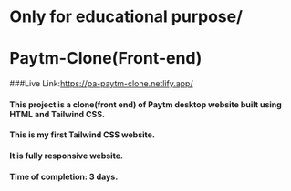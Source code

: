# Only for educational purpose/
# Paytm-Clone(Front-end)

###Live Link:https://pa-paytm-clone.netlify.app/

#### This project is a clone(front end) of Paytm desktop website built using HTML and Tailwind CSS. <br>
#### This is my first Tailwind CSS website.<br>
#### It is fully responsive website.<br>
#### Time of completion: 3 days.<br>
